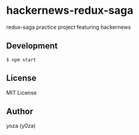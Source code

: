 # hackernews-redux-saga
redux-saga practice project featuring hackernews

## Development
```
$ npm start
```

## License
MIT License

## Author
yoza (y0za)
